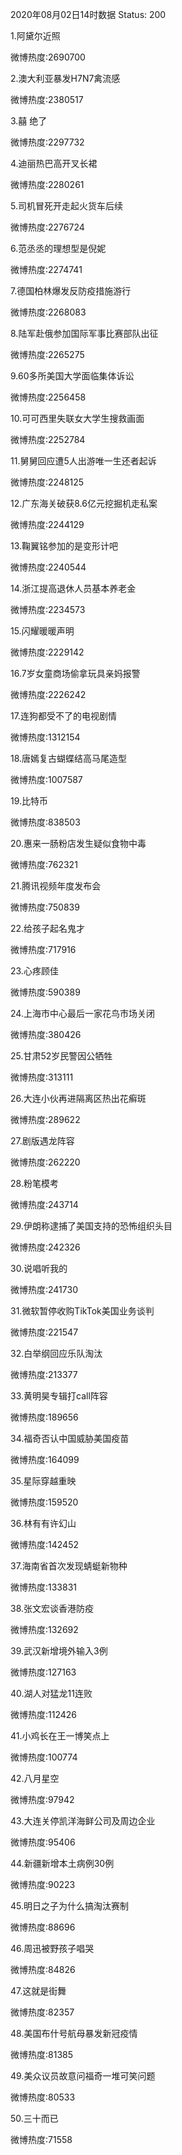 2020年08月02日14时数据
Status: 200

1.阿黛尔近照

微博热度:2690700

2.澳大利亚暴发H7N7禽流感

微博热度:2380517

3.囍 绝了

微博热度:2297732

4.迪丽热巴高开叉长裙

微博热度:2280261

5.司机冒死开走起火货车后续

微博热度:2276724

6.范丞丞的理想型是倪妮

微博热度:2274741

7.德国柏林爆发反防疫措施游行

微博热度:2268083

8.陆军赴俄参加国际军事比赛部队出征

微博热度:2265275

9.60多所美国大学面临集体诉讼

微博热度:2256458

10.可可西里失联女大学生搜救画面

微博热度:2252784

11.舅舅回应遭5人出游唯一生还者起诉

微博热度:2248125

12.广东海关破获8.6亿元挖掘机走私案

微博热度:2244129

13.鞠翼铭参加的是变形计吧

微博热度:2240544

14.浙江提高退休人员基本养老金

微博热度:2234573

15.闪耀暖暖声明

微博热度:2229142

16.7岁女童商场偷拿玩具亲妈报警

微博热度:2226242

17.连狗都受不了的电视剧情

微博热度:1312154

18.唐嫣复古蝴蝶结高马尾造型

微博热度:1007587

19.比特币

微博热度:838503

20.惠来一肠粉店发生疑似食物中毒

微博热度:762321

21.腾讯视频年度发布会

微博热度:750839

22.给孩子起名鬼才

微博热度:717916

23.心疼顾佳

微博热度:590389

24.上海市中心最后一家花鸟市场关闭

微博热度:380426

25.甘肃52岁民警因公牺牲

微博热度:313111

26.大连小伙再进隔离区热出花癣斑

微博热度:289622

27.剧版遇龙阵容

微博热度:262220

28.粉笔模考

微博热度:243714

29.伊朗称逮捕了美国支持的恐怖组织头目

微博热度:242326

30.说唱听我的

微博热度:241730

31.微软暂停收购TikTok美国业务谈判

微博热度:221547

32.白举纲回应乐队淘汰

微博热度:213377

33.黄明昊专辑打call阵容

微博热度:189656

34.福奇否认中国威胁美国疫苗

微博热度:164099

35.星际穿越重映

微博热度:159520

36.林有有许幻山

微博热度:142452

37.海南省首次发现蜻蜓新物种

微博热度:133831

38.张文宏谈香港防疫

微博热度:132692

39.武汉新增境外输入3例

微博热度:127163

40.湖人对猛龙11连败

微博热度:112426

41.小鸡长在王一博笑点上

微博热度:100774

42.八月星空

微博热度:97942

43.大连关停凯洋海鲜公司及周边企业

微博热度:95406

44.新疆新增本土病例30例

微博热度:90223

45.明日之子为什么搞淘汰赛制

微博热度:88696

46.周迅被野孩子唱哭

微博热度:84826

47.这就是街舞

微博热度:82357

48.美国布什号航母暴发新冠疫情

微博热度:81385

49.美众议员故意问福奇一堆可笑问题

微博热度:80533

50.三十而已

微博热度:71558

